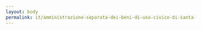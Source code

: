 ```yaml
---
layout: body
permalink: it/amministrazione-separata-dei-beni-di-uso-civico-di-santa-maddalena-vallalta/
---
```


